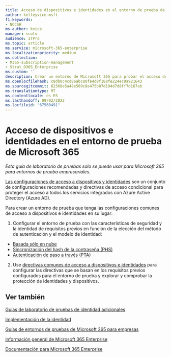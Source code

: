 ```yaml
---
title: Acceso de dispositivos e identidades en el entorno de prueba de Microsoft 365
author: kelleyvice-msft
f1.keywords:
- NOCSH
ms.author: kvice
manager: scotv
audience: ITPro
ms.topic: article
ms.service: microsoft-365-enterprise
ms.localizationpriority: medium
ms.collection:
- M365-subscription-management
- Strat_O365_Enterprise
ms.custom: ''
description: Crear un entorno de Microsoft 365 para probar el acceso de dispositivos e identidades.
ms.openlocfilehash: c8db0c4cd86abc80fe4d8f188fe224ec9a921643
ms.sourcegitcommit: 62368e5a48e569c8e475b07d194d7d8ff7d167ab
ms.translationtype: MT
ms.contentlocale: es-ES
ms.lasthandoff: 09/02/2022
ms.locfileid: "67560491"
---
```

# <a name="identity-and-device-access-for-your-microsoft-365-test-environment"></a>Acceso de dispositivos e identidades en el entorno de prueba de Microsoft 365

*Esta guía de laboratorio de pruebas solo se puede usar para Microsoft 365 para entornos de prueba empresariales.*

[Las configuraciones de acceso a dispositivos y identidades](../security/office-365-security/microsoft-365-policies-configurations.md) son un conjunto de configuraciones recomendadas y directivas de acceso condicional para proteger el acceso a todos los servicios integrados con Azure Active Directory (Azure AD).

Para crear un entorno de prueba que tenga las configuraciones comunes de acceso a dispositivos e identidades en su lugar:

1. Configurar el entorno de prueba con las características de seguridad y la identidad de requisitos previos en función de la elección del método de autenticación y el modelo de identidad:

  - [Basada sólo en nube](cloud-only-prereqs-m365-test-environment.md)
  - [Sincronización del hash de la contraseña (PHS)](phs-prereqs-m365-test-environment.md)
  - [Autenticación de paso a través (PTA)](pta-prereqs-m365-test-environment.md)

2. Use [directivas comunes de acceso a dispositivos e identidades](../security/office-365-security/identity-access-policies.md) para configurar las directivas que se basan en los requisitos previos configurados para el entorno de prueba y explorar y comprobar la protección de identidades y dispositivos.

## <a name="see-also"></a>Ver también

[Guías de laboratorio de pruebas de identidad adicionales](m365-enterprise-test-lab-guides.md#identity)

[Implementación de la identidad](deploy-identity-solution-overview.md)

[Guías de entornos de pruebas de Microsoft 365 para empresas](m365-enterprise-test-lab-guides.md)

[Información general de Microsoft 365 Enterprise](microsoft-365-overview.md)

[Documentación para Microsoft 365 Enterprise](/microsoft-365-enterprise/)
